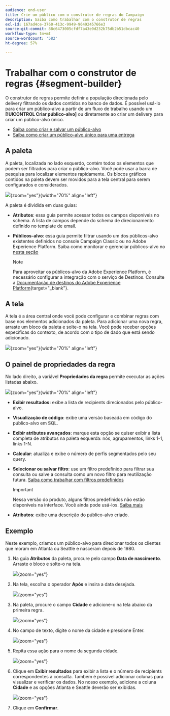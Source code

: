 ```yaml
---
audience: end-user
title: Crie um público com o construtor de regras do Campaign
description: Saiba como trabalhar com o construtor de regras
exl-id: 167ad4ce-3760-413c-9949-9649245766e3
source-git-commit: 88c6473005cfdf7a43e0d232b75db2b51dbcac40
workflow-type: tm+mt
source-wordcount: '582'
ht-degree: 57%

---
```


# Trabalhar com o construtor de regras {#segment-builder}

O construtor de regras permite definir a população direcionada pelo delivery filtrando os dados contidos no banco de dados. É possível usá-lo para criar um público-alvo a partir de um fluxo de trabalho usando um **[!UICONTROL Criar público-alvo]** ou diretamente ao criar um delivery para criar um público-alvo único.

* [Saiba como criar e salvar um público-alvo](create-audience.md)
* [Saiba como criar um público-alvo único para uma entrega](one-time-audience.md)

## A paleta

A paleta, localizada no lado esquerdo, contém todos os elementos que podem ser filtrados para criar o público-alvo. Você pode usar a barra de pesquisa para localizar elementos rapidamente. Os blocos gráficos contidos na paleta devem ser movidos para a tela central para serem configurados e considerados.

![](assets/segment-builder2.png){zoom=&quot;yes&quot;}{width="70%" align="left"}

A paleta é dividida em duas guias:

* **Atributos**: essa guia permite acessar todos os campos disponíveis no schema. A lista de campos depende do schema de direcionamento definido no template de email.

* **Públicos-alvo**: essa guia permite filtrar usando um dos públicos-alvo existentes definidos no console Campaign Classic ou no Adobe Experience Platform. Saiba como monitorar e gerenciar públicos-alvo no [nesta seção](manage-audience.md)

  >[!NOTE]
  >
  >Para aproveitar os públicos-alvo da Adobe Experience Platform, é necessário configurar a integração com o serviço de Destinos. Consulte a [Documentação de destinos do Adobe Experience Platform](https://experienceleague.adobe.com/docs/experience-platform/destinations/home.html?lang=pt-BR){target="_blank"}.

## A tela

A tela é a área central onde você pode configurar e combinar regras com base nos elementos adicionados da paleta. Para adicionar uma nova regra, arraste um bloco da paleta e solte-o na tela. Você pode receber opções específicas do contexto, de acordo com o tipo de dado que está sendo adicionado.

![](assets/segment-builder4.png){zoom=&quot;yes&quot;}{width="70%" align="left"}

## O painel de propriedades da regra

No lado direito, a variável **Propriedades da regra** permite executar as ações listadas abaixo.

![](assets/segment-builder5.png){zoom=&quot;yes&quot;}{width="70%" align="left"}

* **Exibir resultados:** exibe a lista de recipients direcionados pelo público-alvo.
* **Visualização de código**: exibe uma versão baseada em código do público-alvo em SQL.
* **Exibir atributos avançados**: marque esta opção se quiser exibir a lista completa de atributos na paleta esquerda: nós, agrupamentos, links 1-1, links 1-N.
* **Calcular**: atualiza e exibe o número de perfis segmentados pelo seu query.
* **Selecionar ou salvar filtro**: use um filtro predefinido para filtrar sua consulta ou salve a consulta como um novo filtro para reutilização futura. [Saiba como trabalhar com filtros predefinidos](../get-started/predefined-filters.md)

  >[!IMPORTANT]
  >
  >Nessa versão do produto, alguns filtros predefinidos não estão disponíveis na interface. Você ainda pode usá-los. [Saiba mais](../get-started/guardrails.md#predefined-filters-filters-guardrails-limitations)

* **Atributos**: exibe uma descrição do público-alvo criado.

## Exemplo

Neste exemplo, criamos um público-alvo para direcionar todos os clientes que moram em Atlanta ou Seattle e nasceram depois de 1980.

1. Na guia **Atributos** da paleta, procure pelo campo **Data de nascimento**. Arraste o bloco e solte-o na tela.

   ![](assets/segment-builder6.png){zoom=&quot;yes&quot;}

1. Na tela, escolha o operador **Após** e insira a data desejada.

   ![](assets/segment-builder7.png){zoom=&quot;yes&quot;}

1. Na paleta, procure o campo **Cidade** e adicione-o na tela abaixo da primeira regra.

   ![](assets/segment-builder8.png){zoom=&quot;yes&quot;}

1. No campo de texto, digite o nome da cidade e pressione Enter.

   ![](assets/segment-builder9.png){zoom=&quot;yes&quot;}

1. Repita essa ação para o nome da segunda cidade.

   ![](assets/segment-builder10.png){zoom=&quot;yes&quot;}

1. Clique em **Exibir resultados** para exibir a lista e o número de recipients correspondentes à consulta. Também é possível adicionar colunas para visualizar e verificar os dados. No nosso exemplo, adicione a coluna **Cidade** e as opções Atlanta e Seattle deverão ser exibidas.

   ![](assets/segment-builder11.png){zoom=&quot;yes&quot;}

1. Clique em **Confirmar**.